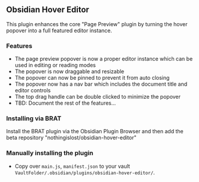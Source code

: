 ## Obsidian Hover Editor

This plugin enhances the core "Page Preview" plugin by turning the hover popover into a full featured editor instance.

### Features

- The page preview popover is now a proper editor instance which can be used in editing or reading modes
- The popover is now draggable and resizable
- The popover can now be pinned to prevent it from auto closing
- The popover now has a nav bar which includes the document title and editor controls
- The top drag handle can be double clicked to minimize the popover
- TBD: Document the rest of the features...

### Installing via BRAT

Install the BRAT plugin via the Obsidian Plugin Browser and then add the beta repository "nothingislost/obsidian-hover-editor"

### Manually installing the plugin

- Copy over `main.js`, `manifest.json` to your vault `VaultFolder/.obsidian/plugins/obsidian-hover-editor/`.
